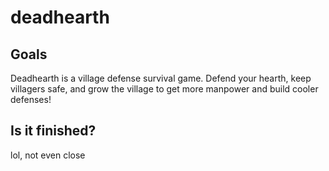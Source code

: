 # deadhearth

## Goals

Deadhearth is a village defense survival game. Defend your hearth, keep villagers safe, and grow the village to get more manpower and build cooler defenses!

## Is it finished?

lol, not even close
